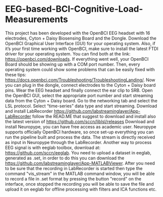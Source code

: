 # EEG-based-BCI-Cognitive-Load-Measurements
This project has been developed with the OpenBCI EEG headset with 16 electrodes, Cyton + Daisy Biosensing Board and the Dongle.
Download the OpenBCI Graphical User Interface (GUI) for your operating system. Also, if it’s your first time working with OpenBCI, make sure to install the latest FTDI driver for your operating system. You can find both at the link: https://openbci.com/downloads.
If everything went well, your OpenBCI Board should be showing up with a COM port number. Then, every operating system could show some problems that can be easily fixed with these tips: https://docs.openbci.com/Troubleshooting/TroubleshootingLanding/.
Now you can plug in the dongle, connect electrodes to the Cyton + Daisy board pins. Wear the EEG headset and finally connect the ear clip to SRB. Open the OpenBCI GUI, select the appropriate port number and start streaming data from the Cyton + Daisy board. Go to the networking tab and select the LSL protocol. Select “time-series” data type and start streaming.
Download and install LabRecorder https://github.com/labstreaminglayer/App-LabRecorder follow the READ.ME that suggest to download and install also the latest version of https://github.com/sccn/liblsl/releases
Download and install Neuropype, you can have free access as academic user. Neuropype supports officially OpenBCI hardware, so once set-up everything you can run the pipeline built and process the data. The stream is directly received as input in Neuropype through the LabRecorder.
Another way to process EEG signal is with eeglab toolbox, download at: https://github.com/sccn/eeglab. You need to upload a dataset in eeglab, generated as .set, in order to do this you can download the https://github.com/labstreaminglayer/App-MATLABViewer. After you need to be sure that the recording in LabRecorder is started then type the command "vis_stream" in the MATLAB command window, you will be able to record a file in .set format by pressing the button "record" on the interface, once stopped the recording you will be able to save the file and upload it on eeglab for offline processing with filters and ICA functions etc. 
